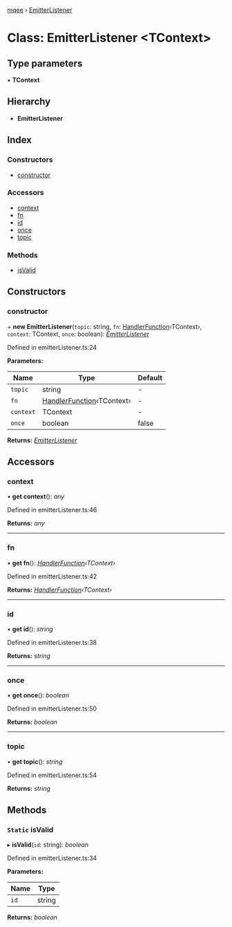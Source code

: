 [mqee](../README.md) › [EmitterListener](emitterlistener.md)

# Class: EmitterListener <**TContext**>

## Type parameters

▪ **TContext**

## Hierarchy

* **EmitterListener**

## Index

### Constructors

* [constructor](emitterlistener.md#constructor)

### Accessors

* [context](emitterlistener.md#context)
* [fn](emitterlistener.md#fn)
* [id](emitterlistener.md#id)
* [once](emitterlistener.md#once)
* [topic](emitterlistener.md#topic)

### Methods

* [isValid](emitterlistener.md#static-isvalid)

## Constructors

###  constructor

\+ **new EmitterListener**(`topic`: string, `fn`: [HandlerFunction](../README.md#handlerfunction)‹TContext›, `context`: TContext, `once`: boolean): *[EmitterListener](emitterlistener.md)*

Defined in emitterListener.ts:24

**Parameters:**

Name | Type | Default |
------ | ------ | ------ |
`topic` | string | - |
`fn` | [HandlerFunction](../README.md#handlerfunction)‹TContext› | - |
`context` | TContext | - |
`once` | boolean | false |

**Returns:** *[EmitterListener](emitterlistener.md)*

## Accessors

###  context

• **get context**(): *any*

Defined in emitterListener.ts:46

**Returns:** *any*

___

###  fn

• **get fn**(): *[HandlerFunction](../README.md#handlerfunction)‹TContext›*

Defined in emitterListener.ts:42

**Returns:** *[HandlerFunction](../README.md#handlerfunction)‹TContext›*

___

###  id

• **get id**(): *string*

Defined in emitterListener.ts:38

**Returns:** *string*

___

###  once

• **get once**(): *boolean*

Defined in emitterListener.ts:50

**Returns:** *boolean*

___

###  topic

• **get topic**(): *string*

Defined in emitterListener.ts:54

**Returns:** *string*

## Methods

### `Static` isValid

▸ **isValid**(`id`: string): *boolean*

Defined in emitterListener.ts:34

**Parameters:**

Name | Type |
------ | ------ |
`id` | string |

**Returns:** *boolean*
